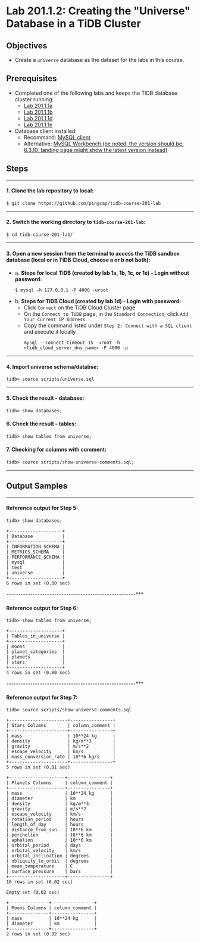 # Lab 201.1.2: Creating the "Universe" Database in a TiDB Cluster

## Objectives
+ Create a `universe` database as the dataset for the labs in this course.

## Prerequisites
+ Completed one of the following labs and keeps the TiDB database cluster running: 
  + [Lab 201.1.1a](lab-1a-native-playground.md)  
  + [Lab 201.1.1b](lab-1b-container-tidb.md)
  + [Lab 201.1.1d](lab-1d-tidb-cloud-dev-tier.md)
  + [Lab 201.1.1e](lab-1e-WSL-linux-playground.md)
+ Database client installed:
  + Recommand: [MySQL client](https://google.com/search?q=MacOS+mysql+client+install)
  + Alternative: [MySQL Workbench (be noted, the version should be: 6.3.10, landing page might show the latest version instead)](https://downloads.mysql.com/archives/workbench/)

## Steps

------------------------------------------------------
#### 1. Clone the lab repository to local:
```
$ git clone https://github.com/pingcap/tidb-course-201-lab
```

------------------------------------------------------
#### 2. Switch the working directory to `tidb-course-201-lab`:
```
$ cd tidb-course-201-lab/
```

------------------------------------------------------
#### 3. Open a new session from the terminal to access the TiDB sandbox database (local or in TiDB Cloud, choose a or b not both):
+ a. **Steps for local TiDB (created by lab 1a, 1b, 1c, or 1e) - Login without password:**
  ```
  $ mysql -h 127.0.0.1 -P 4000 -uroot
  ``` 
+ b. **Steps for TiDB Cloud (created by lab 1d) - Login with password:**
  + Click `Connect` on the TiDB Cloud Cluster page
  + On the `Connect to TiDB` page, in the `Standard Connection`, click `Add Your Current IP Address`
  + Copy the command listed under `Step 2: Connect with a SQL client` and execute it locally
    ```
    mysql --connect-timeout 15 -uroot -h <tidb_cloud_server_dns_name> -P 4000 -p
    ```

------------------------------------------------------
#### 4. Import universe schema/databse:
```
tidb> source scripts/universe.sql
```

------------------------------------------------------
#### 5. Check the result - database:
```
tidb> show databases;
```

#### 6. Check the result - tables:
```
tidb> show tables from universe;
```

#### 7. Checking for columns with comment:
```
tidb> source scripts/show-universe-comments.sql;
```

------------------------------------------------------
## Output Samples

------------------------------------------------------
#### Reference output for Step 5:
```
tidb> show databases;
```
```
+--------------------+
| Database           |
+--------------------+
| INFORMATION_SCHEMA |
| METRICS_SCHEMA     |
| PERFORMANCE_SCHEMA |
| mysql              |
| test               |
| universe           |
+--------------------+
6 rows in set (0.00 sec)
```

------------------------------------------------------***
#### Reference output for Step 6:
```
tidb> show tables from universe;
```
```
+--------------------+
| Tables_in_universe |
+--------------------+
| moons              |
| planet_categories  |
| planets            |
| stars              |
+--------------------+
4 rows in set (0.00 sec)
```

------------------------------------------------------***
#### Reference output for Step 7:
```
tidb> source scripts/show-universe-comments.sql
```
```
+----------------------+----------------+
| Stars Columns        | column_comment |
+----------------------+----------------+
| mass                 | 10**24 kg      |
| density              | kg/m**3        |
| gravity              | m/s**2         |
| escape_velocity      | km/s           |
| mass_conversion_rate | 10**6 kg/s     |
+----------------------+----------------+
5 rows in set (0.01 sec)

+---------------------+----------------+
| Planets Columns     | column_comment |
+---------------------+----------------+
| mass                | 10**24 kg      |
| diameter            | km             |
| density             | kg/m**3        |
| gravity             | m/s**2         |
| escape_velocity     | km/s           |
| rotation_period     | hours          |
| length_of_day       | hours          |
| distance_from_sun   | 10**6 km       |
| perihelion          | 10**6 km       |
| aphelion            | 10**6 km       |
| orbital_period      | days           |
| orbital_velocity    | km/s           |
| orbital_inclination | degrees        |
| obliquity_to_orbit  | degrees        |
| mean_temperature    | C              |
| surface_pressure    | bars           |
+---------------------+----------------+
16 rows in set (0.02 sec)

Empty set (0.02 sec)

+---------------+----------------+
| Moons Columns | column_comment |
+---------------+----------------+
| mass          | 10**24 kg      |
| diameter      | km             |
+---------------+----------------+
2 rows in set (0.02 sec)
```